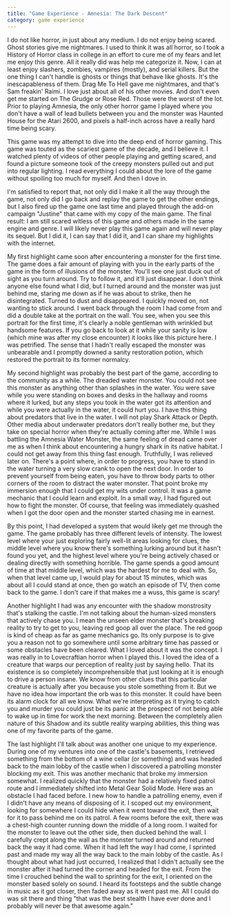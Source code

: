 ```yaml
---
title: "Game Experience - Amnesia: The Dark Descent"
category: game experience
---
```

I do not like horror, in just about any medium. I do not enjoy being scared. Ghost stories give me nightmares. I used to think it was all horror, so I took a History of Horror class in college in an effort to cure me of my fears and let me enjoy this genre. All it really did was help me categorize it. Now, I can at least enjoy slashers, zombies, vampires (mostly), and serial killers. But the one thing I can't handle is ghosts or things that behave like ghosts. It's the inescapableness of them. Drag Me To Hell gave me nightmares, and that's Sam freakin' Raimi. I love just about all of his other movies. And don't even get me started on The Grudge or Rose Red. Those were the worst of the lot. Prior to playing Amnesia, the only other horror game I played where you don't have a wall of lead bullets between you and the monster was Haunted House for the Atari 2600, and pixels a half-inch across have a really hard time being scary.

This game was my attempt to dive into the deep end of horror gaming. This game was touted as the scariest game of the decade, and I believe it. I watched plenty of videos of other people playing and getting scared, and found a picture someone took of the creepy monsters pulled out and put into regular lighting. I read everything I could about the lore of the game without spoiling too much for myself. And then I dove in.

I'm satisfied to report that, not only did I make it all the way through the game, not only did I go back and replay the game to get the other endings, but I also fired up the game one last time and played through the add-on campaign "Justine" that came with my copy of the main game. The final result: I am still scared witless of this game and others made in the same engine and genre. I will likely never play this game again and will never play its sequel. But I did it, I can say that I did it, and I can share my highlights with the internet.

My first highlight came soon after encountering a monster for the first time. The game does a fair amount of playing with you in the early parts of the game in the form of illusions of the monster. You'll see one just duck out of sight as you turn around. Try to follow it, and it'll just disappear. I don't think anyone else found what I did, but I turned around and the monster was just behind me, staring me down as if he was about to strike, then he disintegrated. Turned to dust and disappeared. I quickly moved on, not wanting to stick around. I went back through the room I had come from and did a double take at the portrait on the wall. You see, when you see this portrait for the first time, it's clearly a noble gentleman with wrinkled but handsome features. If you go back to look at it while your sanity is low (which mine was after my close encounter) it looks like this picture here. I was petrified. The sense that I hadn't really escaped the monster was unbearable and I promptly downed a sanity restoration potion, which restored the portrait to its former normalcy.

My second highlight was probably the best part of the game, according to the community as a while. The dreaded water monster. You could not see this monster as anything other than splashes in the water. You were save while you were standing on boxes and desks in the hallway and rooms where it lurked, but any steps you took in the water got its attention and while you were actually in the water, it could hurt you. I have this thing about predators that live in the water. I will not play Shark Attack or Depth. Other media about underwater predators don't really bother me, but they take on special horror when they're actually coming after me. While I was battling the Amnesia Water Monster, the same feeling of dread came over me as when I think about encountering a hungry shark in its native habitat. I could not get away from this thing fast enough. Truthfully, I was relieved later on. There's a point where, in order to progress, you have to stand in the water turning a very slow crank to open the next door. In order to prevent yourself from being eaten, you have to throw body parts to other corners of the room to distract the water monster. That point broke my immersion enough that I could get my wits under control. It was a game mechanic that I could learn and exploit. In a small way, I had figured out how to fight the monster. Of course, that feeling was immediately quashed when I got the door open and the monster started chasing me in earnest.

By this point, I had developed a system that would likely get me through the game. The game probably has three different levels of intensity. The lowest level where your just exploring fairly well-lit areas looking for clues, the middle level where you know there's something lurking around but it hasn't found you yet, and the highest level where you're being actively chased or dealing directly with something horrible. The game spends a good amount of time at that middle level, which was the hardest for me to deal with. So, when that level came up, I would play for about 15 minutes, which was about all I could stand at once, then go watch an episode of TV, then come back to the game. I don't care if that makes me a wuss, this game is scary!

Another highlight I had was any encounter with the shadow monstrosity that's stalking the castle. I'm not talking about the human-sized monsters that actively chase you. I mean the unseen elder monster that's breaking reality to try to get to you, leaving red goop all over the place. The red goop is kind of cheap as far as game mechanics go. Its only purpose is to give you a reason not to go somewhere until some arbitrary time has passed or some obstacles have been cleared. What I loved about it was the concept. I was really in to Lovecraftian horror when I played this. I loved the idea of a creature that warps our perception of reality just by saying hello. That its existence is so completely incomprehensible that just looking at it is enough to drive a person insane. We know from other clues that this particular creature is actually after you because you stole something from it. But we have no idea how important the orb was to this monster. It could have been its alarm clock for all we know. What we're interpreting as it trying to catch you and murder you could just be its panic at the prospect of not being able to wake up in time for work the next morning. Between the completely alien nature of this Shadow and its subtle reality warping abilities, this thing was one of my favorite parts of the game.

The last highlight I'll talk about was another one unique to my experience. During one of my ventures into one of the castle's basements, I retrieved something from the bottom of a wine cellar (or something) and was headed back to the main lobby of the castle when I discovered a patrolling monster blocking my exit. This was another mechanic that broke my immersion somewhat. I realized quickly that the monster had a relatively fixed patrol route and I immediately shifted into Metal Gear Solid Mode. Here was an obstacle I had faced before. I new how to handle a patrolling enemy, even if I didn't have any means of disposing of it. I scoped out my environment, looking for somewhere I could hide when it went toward the exit, then wait for it to pass behind me on its patrol. A few rooms before the exit, there was a chest-high counter running down the middle of a long room. I waited for the monster to leave out the other side, then ducked behind the wall. I carefully crept along the wall as the monster turned around and returned back the way it had come. When it had left the way I had come, I sprinted past and made my way all the way back to the main lobby of the castle. As I thought about what had just occurred, I realized that I didn't actually see the monster after it had turned the corner and headed for the exit. From the time I crouched behind the wall to sprinting for the exit, I oriented on the monster based solely on sound. I heard its footsteps and the subtle change in music as it got closer, then faded away as it went past me. All I could do was sit there and thing "that was the best stealth I have ever done and I probably will never be that awesome again."